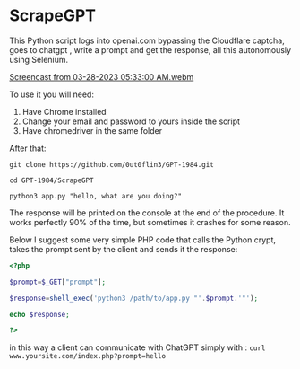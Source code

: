 # ScrapeGPT

This Python script logs into openai.com bypassing the Cloudflare captcha, goes to chatgpt , write a prompt and get the response, all this autonomously using Selenium.


[Screencast from 03-28-2023 05:33:00 AM.webm](https://user-images.githubusercontent.com/114559605/228229783-d1d5b60e-2fef-4cec-a057-1c8478e79c59.webm)



To use it you will need:
1) Have Chrome installed
2) Change your email and password to yours inside the script
3) Have chromedriver in the same folder


After that:

`git clone https://github.com/0ut0flin3/GPT-1984.git`

`cd GPT-1984/ScrapeGPT`

`python3 app.py "hello, what are you doing?"`

The response will be printed on the console at the end of the procedure.
It works perfectly 90% of the time, but sometimes it crashes for some reason.

Below I suggest some very simple PHP code that calls the Python crypt, takes the prompt sent by the client and sends it the response:
```php
<?php

$prompt=$_GET["prompt"];

$response=shell_exec('python3 /path/to/app.py "'.$prompt.'"');

echo $response;

?>
```

in this way a client can communicate with ChatGPT simply with : `curl www.yoursite.com/index.php?prompt=hello`

